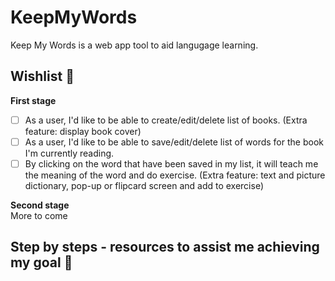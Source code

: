 # KeepMyWords

Keep My Words is a web app tool to aid langugage learning.   

## Wishlist :star2:
**First stage**
- [ ] As a user, I'd like to be able to create/edit/delete list of books. (Extra feature: display book cover)
- [ ] As a user, I'd like to be able to save/edit/delete list of words for the book I'm currently reading. 
- [ ] By clicking on the word that have been saved in my list, it will teach me the meaning of the word and do exercise. (Extra feature: text and picture dictionary, pop-up or flipcard screen and add to exercise)

**Second stage**  
More to come

## Step by steps - resources to assist me achieving my goal :eyes:
